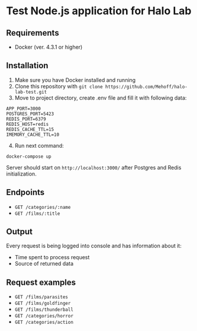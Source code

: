 # Test Node.js application for Halo Lab

## Requirements

- Docker (ver. 4.3.1 or higher)

## Installation

1. Make sure you have Docker installed and running
2. Clone this repository with `git clone https://github.com/Mehoff/halo-lab-test.git `
3. Move to project directory, create .env file and fill it with following data:

```
APP_PORT=3000
POSTGRES_PORT=5423
REDIS_PORT=6379
REDIS_HOST=redis
REDIS_CACHE_TTL=15
IMEMORY_CACHE_TTL=10
```

4. Run next command:

```
docker-compose up
```

Server should start on `http://localhost:3000/` after Postgres and Redis initialization.

## Endpoints

- `GET /categories/:name`
- `GET /films/:title`

## Output

Every request is being logged into console and has information about it:

- Time spent to process request
- Source of returned data

## Request examples

- `GET /films/parasites`
- `GET /films/goldfinger`
- `GET /films/thunderball`
- `GET /categories/horror`
- `GET /categories/action`
